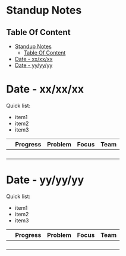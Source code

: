 # Standup Notes 

## Table Of Content
- [Standup Notes](#standup-notes)
  - [Table Of Content](#table-of-content)
- [Date - xx/xx/xx](#date---xxxxxx)
- [Date - yy/yy/yy](#date---yyyyyy)

# Date - xx/xx/xx
Quick list:
- item1
- item2
- item3

| | Progress | Problem | Focus | Team |
| - | ------ | ------- | ----- | ---- |
|   |        |         |       |      |
|   |        |         |       |      | 
|   |        |         |       |      |
|   |        |         |       |      | 

# Date - yy/yy/yy
Quick list:
- item1
- item2
- item3

| | Progress | Problem | Focus | Team |
| - | ------ | ------- | ----- | ---- |
|   |        |         |       |      |
|   |        |         |       |      | 
|   |        |         |       |      |
|   |        |         |       |      | 